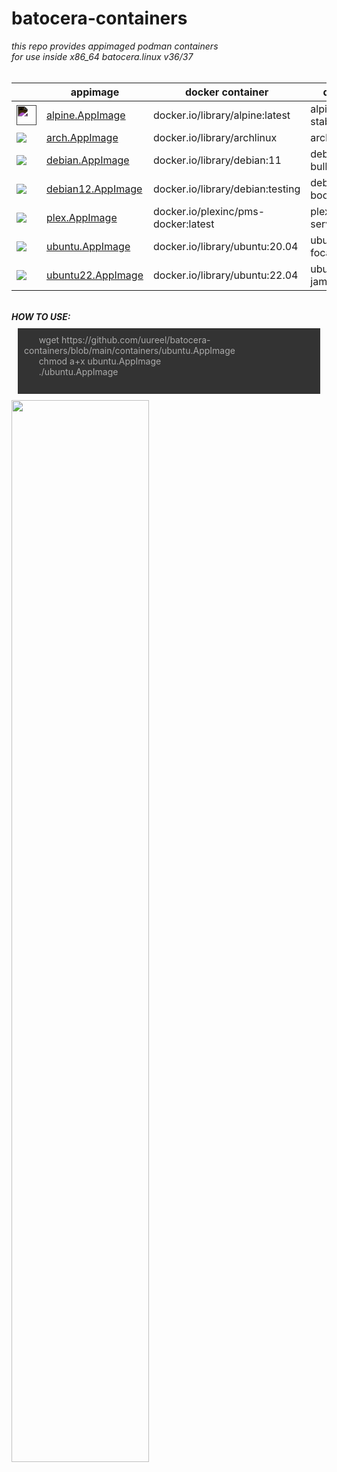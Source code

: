# batocera-containers
<html>
<body>
<i>this repo provides appimaged podman containers<br>
for use inside x86_64 batocera.linux v36/37<br></i>
<br>

| | appimage | docker container | description |
| --- | --- | --- | --- |
| <img src=https://cdn.jsdelivr.net/gh/simple-icons/simple-icons/icons/alpinelinux.svg style="display:inline-block;background-size:contain;background-repeat:no-repeat;filter:invert(1);width:32px;height:32px;"></img> | [alpine.AppImage](./containers/alpine.AppImage) | docker.io/library/alpine:latest | alpine 3.17 stable |
| <img src=https://cdn.jsdelivr.net/gh/simple-icons/simple-icons/icons/archlinux.svg></img> | [arch.AppImage](./containers/arch.AppImage) | docker.io/library/archlinux | archlinux latest |
| <img src=https://cdn.jsdelivr.net/gh/simple-icons/simple-icons/icons/debian.svg></img> | [debian.AppImage](./containers/debian.AppImage) | docker.io/library/debian:11 | debian 11 bullseye |
| <img src=https://cdn.jsdelivr.net/gh/simple-icons/simple-icons/icons/debian.svg></img> | [debian12.AppImage](./containers/debian12.AppImage) | docker.io/library/debian:testing | debian 12 bookworm/jessie |
| <img src=https://cdn.jsdelivr.net/gh/simple-icons/simple-icons/icons/plex.svg></img> | [plex.AppImage](./containers/plex.AppImage) | docker.io/plexinc/pms-docker:latest | plex media server |
| <img src=https://cdn.jsdelivr.net/gh/simple-icons/simple-icons/icons/ubuntu.svg></img> | [ubuntu.AppImage](./containers/ubuntu.AppImage) | docker.io/library/ubuntu:20.04 | ubuntu 20.04 focal fossa |
| <img src=https://cdn.jsdelivr.net/gh/simple-icons/simple-icons/icons/ubuntu.svg></img> | [ubuntu22.AppImage](./containers/ubuntu22.AppImage) | docker.io/library/ubuntu:22.04 | ubuntu 22.04 jammy jellyfish |

<br>
<b><i>HOW TO USE: </b></i>
<p style="background:#333;color:#ababab;padding:10px;margin:10px;">
&nbsp;&nbsp;&nbsp;&nbsp;&nbsp;  wget https://github.com/uureel/batocera-containers/blob/main/containers/ubuntu.AppImage<br>
&nbsp;&nbsp;&nbsp;&nbsp;&nbsp;  chmod a+x ubuntu.AppImage<br>
&nbsp;&nbsp;&nbsp;&nbsp;&nbsp;  ./ubuntu.AppImage<br>
<br>
</p>
<img src=https://user-images.githubusercontent.com/116395185/230185360-c6665b15-4031-4643-bfc7-dc5b7ce214d7.png style="width: 66%; height: 66%;"></img>
</body>
</html>

